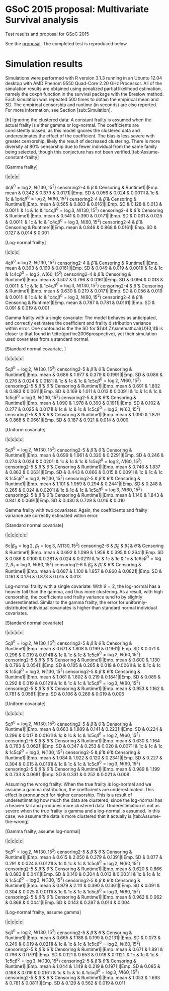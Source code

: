 # GSoC 2015 proposal: Multivariate Survival analysis
Test results and proposal for GSoC 2015

See the [proposal](proposal/Monaco-gsoc2015.pdf?raw=true). The completed test is reproduced below.

Simulation results
==================

Simulations were performed with R version 3.1.3 running in an Ubuntu 12.04 desktop with AMD Phenom 9550 Quad-Core 2.20 GHz Processor. All of the simulation results are obtained using penalized partial likelihood estimation, namely the coxph function in the survival package with the Breslow method. Each simulation was repeated 500 times to obtain the empirical mean and SD. The empirical censorship and runtime (in seconds) are also reported. For more information, see Section [sub:Simulation].

[h] Ignoring the clustered data: A constant frailty is assumed when the actual frailty is either gamma or log-normal. The coefficients are consistently biased, as this model ignores the clustered data and underestimates the effect of the coefficient. The bias is less severe with greater censorship, likely the result of decreased clustering. There is more diversity at 80% censorship due to fewer individual from the same family being selected, though this conjecture has not been verified.[tab:Assume-constant-frailty]

[Gamma frailty]

l|c|c|c|

4c$\beta^{0}=\log2$, $N(130,15^{2})$ censoring2-4 & $\hat{\beta}$ & Censoring & Runtime1|l|Emp. mean & 0.342 & 0.379 & 0.0171|l|Emp. SD & 0.056 & 0.024 & 0.0011l & 1c & 1c & 1c4c$\beta^{0}=\log2$, $N(60,15^{2})$ censoring2-4 & $\hat{\beta}$ & Censoring & Runtime1|l|Emp. mean & 0.565 & 0.883 & 0.0161|l|Emp. SD & 0.128 & 0.013 & 0.0011l & 1c & 1c & 1c4c$\beta^{0}=\log3$, $N(130,15^{2})$ censoring2-4 & $\hat{\beta}$ & Censoring & Runtime1|l|Emp. mean & 0.541 & 0.390 & 0.0171|l|Emp. SD & 0.061 & 0.025 & 0.0011l & 1c & 1c & 1c4c$\beta^{0}=\log3$, $N(60,15^{2})$ censoring2-4 & $\hat{\beta}$ & Censoring & Runtime1|l|Emp. mean & 0.846 & 0.868 & 0.0161|l|Emp. SD & 0.127 & 0.014 & 0.001

[Log-normal frailty]

l|c|c|c|

4c$\beta^{0}=\log2$, $N(130,15^{2})$ censoring2-4 & $\hat{\beta}$ & Censoring & Runtime1|l|Emp. mean & 0.393 & 0.199 & 0.0161|l|Emp. SD & 0.049 & 0.019 & 0.0011l & 1c & 1c & 1c4c$\beta^{0}=\log2$, $N(60,15^{2})$ censoring2-4 & $\hat{\beta}$ & Censoring & Runtime1|l|Emp. mean & 0.507 & 0.796 & 0.0161|l|Emp. SD & 0.094 & 0.018 & 0.0011l & 1c & 1c & 1c4c$\beta^{0}=\log3$, $N(130,15^{2})$ censoring2-4 & $\hat{\beta}$ & Censoring & Runtime1|l|Emp. mean & 0.630 & 0.219 & 0.0171|l|Emp. SD & 0.056 & 0.019 & 0.0011l & 1c & 1c & 1c4c$\beta^{0}=\log3$, $N(60,15^{2})$ censoring2-4 & $\hat{\beta}$ & Censoring & Runtime1|l|Emp. mean & 0.787 & 0.781 & 0.0161|l|Emp. SD & 0.091 & 0.019 & 0.001

Gamma frailty with a single covariate: The model behaves as anticipated, and correctly estimates the coefficient and frailty distribution variance within error. One confound is the the SD for ${\bf Z}\sim\mathcal{U}(0,1)$ is closer to that found in \cite{gorfine2006prospective}, yet their simulation used covariates from a standard normal.

[Standard normal covariate, ]

l|c|c|c|c|

5c$\beta^{0}=\log2$, $N(130,15^{2})$ censoring2-5 & $\hat{\beta}$ & $\hat{\theta}$ & Censoring & Runtime1|l|Emp. mean & 0.686 & 1.977 & 0.379 & 0.1991|l|Emp. SD & 0.086 & 0.276 & 0.024 & 0.0181l & 1c & 1c & 1c & 1c5c$\beta^{0}=\log2$, $N(60,15^{2})$ censoring2-5 & $\hat{\beta}$ & $\hat{\theta}$ & Censoring & Runtime1|l|Emp. mean & 0.691 & 1.802 & 0.883 & 0.0611|l|Emp. SD & 0.169 & 1.011 & 0.013 & 0.0091l & 1c & 1c & 1c & 1c5c$\beta^{0}=\log3$, $N(130,15^{2})$ censoring2-5 & $\hat{\beta}$ & $\hat{\theta}$ & Censoring & Runtime1|l|Emp. mean & 1.090 & 1.978 & 0.390 & 0.1911|l|Emp. SD & 0.102 & 0.277 & 0.025 & 0.0171l & 1c & 1c & 1c & 1c5c$\beta^{0}=\log3$, $N(60,15^{2})$ censoring2-5 & $\hat{\beta}$ & $\hat{\theta}$ & Censoring & Runtime1|l|Emp. mean & 1.090 & 1.879 & 0.868 & 0.0661|l|Emp. SD & 0.187 & 0.921 & 0.014 & 0.009

[Uniform covariate]

l|c|c|c|c|

5c$\beta^{0}=\log2$, $N(130,15^{2})$ censoring2-5 & $\hat{\beta}$ & $\hat{\theta}$ & Censoring & Runtime1|l|Emp. mean & 0.699 & 1.961 & 0.320 & 0.2291|l|Emp. SD & 0.246 & 0.274 & 0.024 & 0.0201l & 1c & 1c & 1c & 1c5c$\beta^{0}=\log2$, $N(60,15^{2})$ censoring2-5 & $\hat{\beta}$ & $\hat{\theta}$ & Censoring & Runtime1|l|Emp. mean & 0.746 & 1.837 & 0.863 & 0.0631|l|Emp. SD & 0.443 & 0.866 & 0.015 & 0.0091l & 1c & 1c & 1c & 1c5c$\beta^{0}=\log3$, $N(130,15^{2})$ censoring2-5 & $\hat{\beta}$ & $\hat{\theta}$ & Censoring & Runtime1|l|Emp. mean & 1.101 & 1.959 & 0.294 & 0.2441|l|Emp. SD & 0.248 & 0.265 & 0.024 & 0.0201l & 1c & 1c & 1c & 1c5c$\beta^{0}=\log3$, $N(60,15^{2})$ censoring2-5 & $\hat{\beta}$ & $\hat{\theta}$ & Censoring & Runtime1|l|Emp. mean & 1.146 & 1.843 & 0.841 & 0.0691|l|Emp. SD & 0.430 & 0.729 & 0.016 & 0.010

Gamma frailty with two covariates: Again, the coefficients and frailty variance are correctly estimated within error.

[Standard normal covariate]

l|c|c|c|c|c|

6c|$\beta_{0}=\log2$, $\beta_{1}=\log3$, $N(130,15^{2})$ censoring2-6 & $\hat{\beta}_{0}$ & $\hat{\beta}_{1}$ & $\hat{\theta}$ & Censoring & Runtime1|l|Emp. mean & 0.692 & 1.099 & 1.959 & 0.395 & 0.2641|l|Emp. SD & 0.086 & 0.100 & 0.281 & 0.024 & 0.0211l & 1c & 1c & 1c & 1c & 1c6c$\beta^{0}=\log2$, $\beta_{1}=\log3$, $N(60,15^{2})$ censoring2-6 & $\hat{\beta}_{0}$ & $\hat{\beta}_{1}$ & $\hat{\theta}$ & Censoring & Runtime1|l|Emp. mean & 0.687 & 1.100 & 1.857 & 0.860 & 0.0821|l|Emp. SD & 0.161 & 0.176 & 0.873 & 0.015 & 0.013

Log-normal frailty with a single covariate: With $\theta=2$, the log-normal has a heavier tail than the gamma, and thus more clustering. As a result, with high censorship, the coefficients and frailty variance tend to by slightly underestimated. Similar to the gamma frailty, the error for uniformly-distributed individual covariates is higher than standard normal individual covariates.

[Standard normal covariate]

l|c|c|c|c|

5c$\beta^{0}=\log2$, $N(130,15^{2})$ censoring2-5 & $\hat{\beta}$ & $\hat{\theta}$ & Censoring & Runtime1|l|Emp. mean & 0.671 & 1.808 & 0.199 & 0.1961|l|Emp. SD & 0.071 & 0.296 & 0.019 & 0.0141l & 1c & 1c & 1c & 1c5c$\beta^{0}=\log2$, $N(60,15^{2})$ censoring2-5 & $\hat{\beta}$ & $\hat{\theta}$ & Censoring & Runtime1|l|Emp. mean & 0.600 & 1.130 & 0.796 & 0.0541|l|Emp. SD & 0.105 & 0.265 & 0.018 & 0.0061l & 1c & 1c & 1c & 1c5c$\beta^{0}=\log3$, $N(130,15^{2})$ censoring2-5 & $\hat{\beta}$ & $\hat{\theta}$ & Censoring & Runtime1|l|Emp. mean & 1.061 & 1.802 & 0.219 & 0.1841|l|Emp. SD & 0.085 & 0.292 & 0.019 & 0.0121l & 1c & 1c & 1c & 1c5c$\beta^{0}=\log3$, $N(60,15^{2})$ censoring2-5 & $\hat{\beta}$ & $\hat{\theta}$ & Censoring & Runtime1|l|Emp. mean & 0.953 & 1.162 & 0.781 & 0.0581|l|Emp. SD & 0.106 & 0.269 & 0.019 & 0.006

[Uniform covariate]

l|c|c|c|c|

5c$\beta^{0}=\log2$, $N(130,15^{2})$ censoring2-5 & $\hat{\beta}$ & $\hat{\theta}$ & Censoring & Runtime1|l|Emp. mean & 0.683 & 1.889 & 0.141 & 0.2231|l|Emp. SD & 0.224 & 0.296 & 0.017 & 0.0161l & 1c & 1c & 1c & 1c5c$\beta^{0}=\log2$, $N(60,15^{2})$ censoring2-5 & $\hat{\beta}$ & $\hat{\theta}$ & Censoring & Runtime1|l|Emp. mean & 0.630 & 1.164 & 0.763 & 0.0621|l|Emp. SD & 0.347 & 0.253 & 0.020 & 0.0071l & 1c & 1c & 1c & 1c5c$\beta^{0}=\log3$, $N(130,15^{2})$ censoring2-5 & $\hat{\beta}$ & $\hat{\theta}$ & Censoring & Runtime1|l|Emp. mean & 1.084 & 1.922 & 0.120 & 0.2341|l|Emp. SD & 0.227 & 0.304 & 0.015 & 0.0181l & 1c & 1c & 1c & 1c5c$\beta^{0}=\log3$, $N(60,15^{2})$ censoring2-5 & $\hat{\beta}$ & $\hat{\theta}$ & Censoring & Runtime1|l|Emp. mean & 0.989 & 1.199 & 0.733 & 0.0681|l|Emp. SD & 0.331 & 0.252 & 0.021 & 0.008

Assuming the wrong frailty: When the true frailty is log-normal and we assume a gamma distribution, the coefficients are underestimated. This effect is pronounced for higher censorship. This is a result of underestimating how much the data are clustered, since the log-normal has a heavier tail and produces more clustered data. Underestimation is not as severe when the true frailty is gamma and a log-normal is assumed. In this case, we assume the data is more clustered that it actually is.[tab:Assume-the-wrong]

[Gamma frailty, assume log-normal]

l|c|c|c|c|

5c$\beta^{0}=\log2$, $N(130,15^{2})$ censoring2-5 & $\hat{\beta}$ & $\hat{\theta}$ & Censoring & Runtime1|l|Emp. mean & 0.615 & 2.050 & 0.379 & 0.1391|l|Emp. SD & 0.077 & 0.291 & 0.024 & 0.0121l & 1c & 1c & 1c & 1c5c$\beta^{0}=\log2$, $N(60,15^{2})$ censoring2-5 & $\hat{\beta}$ & $\hat{\theta}$ & Censoring & Runtime1|l|Emp. mean & 0.620 & 0.866 & 0.883 & 0.0411|l|Emp. SD & 0.140 & 0.304 & 0.013 & 0.0031l & 1c & 1c & 1c & 1c5c$\beta^{0}=\log3$, $N(130,15^{2})$ censoring2-5 & $\hat{\beta}$ & $\hat{\theta}$ & Censoring & Runtime1|l|Emp. mean & 0.979 & 2.111 & 0.390 & 0.1361|l|Emp. SD & 0.091 & 0.304 & 0.025 & 0.0111l & 1c & 1c & 1c & 1c5c$\beta^{0}=\log3$, $N(60,15^{2})$ censoring2-5 & $\hat{\beta}$ & $\hat{\theta}$ & Censoring & Runtime1|l|Emp. mean & 0.962 & 0.962 & 0.868 & 0.0441|l|Emp. SD & 0.143 & 0.287 & 0.014 & 0.004

[Log-normal frailty, assume gamma]

l|c|c|c|c|

5c$\beta^{0}=\log2$, $N(130,15^{2})$ censoring2-5 & $\hat{\beta}$ & $\hat{\theta}$ & Censoring & Runtime1|l|Emp. mean & 0.665 & 1.188 & 0.199 & 0.2131|l|Emp. SD & 0.073 & 0.249 & 0.019 & 0.0211l & 1c & 1c & 1c & 1c5c$\beta^{0}=\log2$, $N(60,15^{2})$ censoring2-5 & $\hat{\beta}$ & $\hat{\theta}$ & Censoring & Runtime1|l|Emp. mean & 0.671 & 1.891 & 0.796 & 0.0791|l|Emp. SD & 0.121 & 0.653 & 0.018 & 0.0121l & 1c & 1c & 1c & 1c5c$\beta^{0}=\log3$, $N(130,15^{2})$ censoring2-5 & $\hat{\beta}$ & $\hat{\theta}$ & Censoring & Runtime1|l|Emp. mean & 1.044 & 1.149 & 0.219 & 0.1971|l|Emp. SD & 0.085 & 0.168 & 0.019 & 0.0161l & 1c & 1c & 1c & 1c5c$\beta^{0}=\log3$, $N(60,15^{2})$ censoring2-5 & $\hat{\beta}$ & $\hat{\theta}$ & Censoring & Runtime1|l|Emp. mean & 1.053 & 1.693 & 0.781 & 0.0811|l|Emp. SD & 0.129 & 0.562 & 0.019 & 0.011


